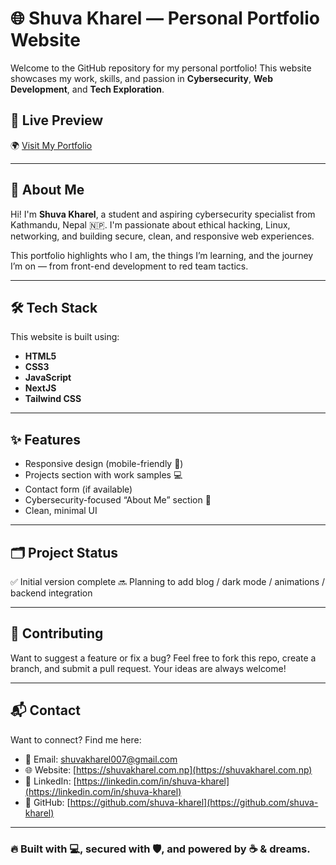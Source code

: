 # 🌐 Shuva Kharel — Personal Portfolio Website

Welcome to the GitHub repository for my personal portfolio!
This website showcases my work, skills, and passion in **Cybersecurity**, **Web Development**, and **Tech Exploration**.

## 🚀 Live Preview

🌍 [Visit My Portfolio](https://shuvakharel.com.np)

---

## 🧠 About Me

Hi! I'm **Shuva Kharel**, a student and aspiring cybersecurity specialist from Kathmandu, Nepal 🇳🇵.
I'm passionate about ethical hacking, Linux, networking, and building secure, clean, and responsive web experiences.

This portfolio highlights who I am, the things I’m learning, and the journey I’m on — from front-end development to red team tactics.

---

## 🛠️ Tech Stack

This website is built using:

- **HTML5**
- **CSS3**
- **JavaScript**
- **NextJS**
- **Tailwind CSS**

---

## ✨ Features

- Responsive design (mobile-friendly 📱)
- Projects section with work samples 💻
- Contact form (if available)
- Cybersecurity-focused “About Me” section 🔐
- Clean, minimal UI

---

## 🗂️ Project Status

✅ Initial version complete
🔜 Planning to add blog / dark mode / animations / backend integration

---

## 🤝 Contributing

Want to suggest a feature or fix a bug?
Feel free to fork this repo, create a branch, and submit a pull request.
Your ideas are always welcome!

---

## 📬 Contact

Want to connect? Find me here:

- 📧 Email: [shuvakharel007@gmail.com](mailto:shuvakharel007@gmail.com)
- 🌐 Website: [https://shuvakharel.com.np](https://shuvakharel.com.np)
- 💼 LinkedIn: [https://linkedin.com/in/shuva-kharel](https://linkedin.com/in/shuva-kharel)
- 🐙 GitHub: [https://github.com/shuva-kharel](https://github.com/shuva-kharel)

---

### 🔥 Built with 💻, secured with 🛡️, and powered by ☕ & dreams.

